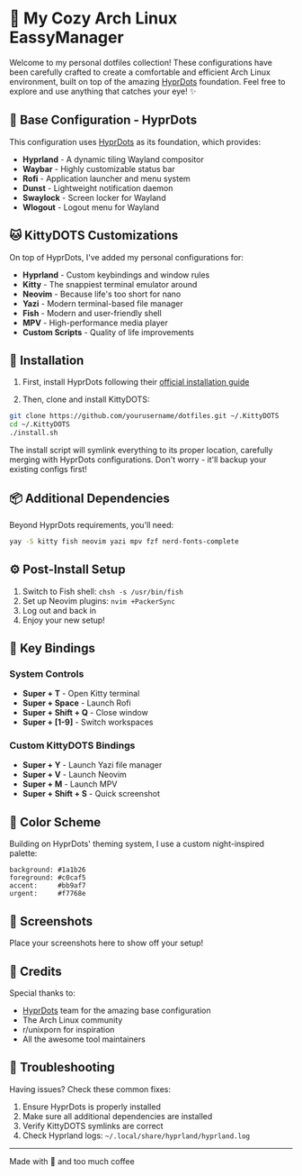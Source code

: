 # 🌟 My Cozy Arch Linux EassyManager

Welcome to my personal dotfiles collection! These configurations have been carefully crafted to create a comfortable and efficient Arch Linux environment, built on top of the amazing [HyprDots](https://github.com/prasanthrangan/hyprdots) foundation. Feel free to explore and use anything that catches your eye! ✨

## 🎨 Base Configuration - HyprDots

This configuration uses [HyprDots](https://github.com/prasanthrangan/hyprdots) as its foundation, which provides:

- **Hyprland** - A dynamic tiling Wayland compositor
- **Waybar** - Highly customizable status bar
- **Rofi** - Application launcher and menu system
- **Dunst** - Lightweight notification daemon
- **Swaylock** - Screen locker for Wayland
- **Wlogout** - Logout menu for Wayland

## 🐱 KittyDOTS Customizations

On top of HyprDots, I've added my personal configurations for:

- **Hyprland** - Custom keybindings and window rules
- **Kitty** - The snappiest terminal emulator around
- **Neovim** - Because life's too short for nano
- **Yazi** - Modern terminal-based file manager
- **Fish** - Modern and user-friendly shell
- **MPV** - High-performance media player
- **Custom Scripts** - Quality of life improvements

## 🚀 Installation

1. First, install HyprDots following their [official installation guide](https://github.com/prasanthrangan/hyprdots#installation)

2. Then, clone and install KittyDOTS:

```bash
git clone https://github.com/yourusername/dotfiles.git ~/.KittyDOTS
cd ~/.KittyDOTS
./install.sh
```

The install script will symlink everything to its proper location, carefully merging with HyprDots configurations. Don't worry - it'll backup your existing configs first!

## 📦 Additional Dependencies

Beyond HyprDots requirements, you'll need:

```bash
yay -S kitty fish neovim yazi mpv fzf nerd-fonts-complete
```

## ⚙️ Post-Install Setup

1. Switch to Fish shell: `chsh -s /usr/bin/fish`
2. Set up Neovim plugins: `nvim +PackerSync`
3. Log out and back in
4. Enjoy your new setup!

## 🎵 Key Bindings

### System Controls

- **Super + T** - Open Kitty terminal
- **Super + Space** - Launch Rofi
- **Super + Shift + Q** - Close window
- **Super + [1-9]** - Switch workspaces

### Custom KittyDOTS Bindings

- **Super + Y** - Launch Yazi file manager
- **Super + V** - Launch Neovim
- **Super + M** - Launch MPV
- **Super + Shift + S** - Quick screenshot

## 🌈 Color Scheme

Building on HyprDots' theming system, I use a custom night-inspired palette:

```
background: #1a1b26
foreground: #c0caf5
accent:     #bb9af7
urgent:     #f7768e
```

## 📸 Screenshots

Place your screenshots here to show off your setup!

## 💝 Credits

Special thanks to:

- [HyprDots](https://github.com/prasanthrangan/hyprdots) team for the amazing base configuration
- The Arch Linux community
- r/unixporn for inspiration
- All the awesome tool maintainers

## 🔧 Troubleshooting

Having issues? Check these common fixes:

1. Ensure HyprDots is properly installed
2. Make sure all additional dependencies are installed
3. Verify KittyDOTS symlinks are correct
4. Check Hyprland logs: `~/.local/share/hyprland/hyprland.log`

---

Made with 💜 and too much coffee

